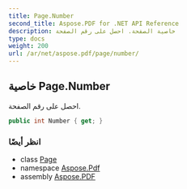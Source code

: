 ```yaml
---
title: Page.Number
second_title: Aspose.PDF for .NET API Reference
description: خاصية الصفحة. احصل على رقم الصفحة
type: docs
weight: 200
url: /ar/net/aspose.pdf/page/number/
---
```

## خاصية Page.Number

احصل على رقم الصفحة.

```csharp
public int Number { get; }
```

### انظر أيضًا

* class [Page](../)
* namespace [Aspose.Pdf](../../../aspose.pdf/)
* assembly [Aspose.PDF](../../../)